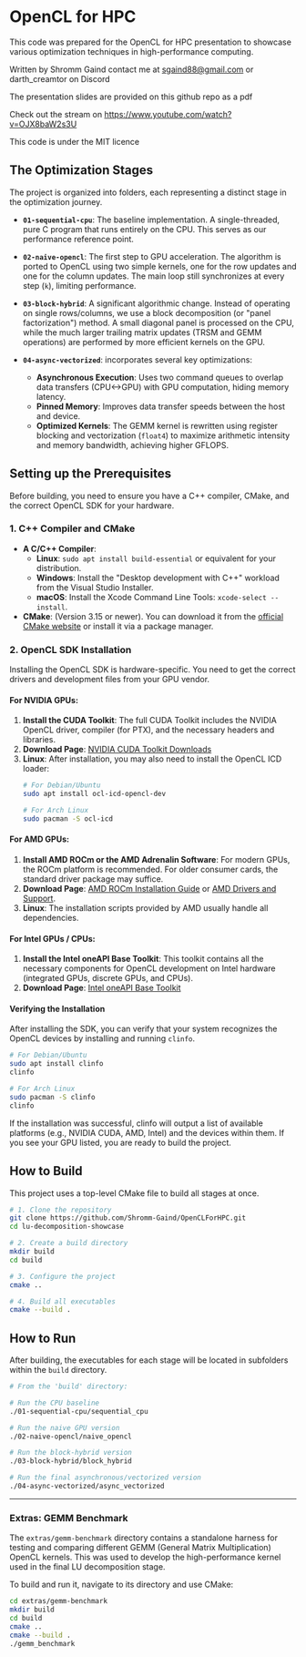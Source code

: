 # OpenCL for HPC

This code was prepared for the OpenCL for HPC presentation to showcase various optimization techniques in high-performance computing.

Written by Shromm Gaind contact me at sgaind88@gmail.com or darth_creamtor on Discord

The presentation slides are provided on this github repo as a pdf

Check out the stream on https://www.youtube.com/watch?v=OJX8baW2s3U

This code is under the MIT licence 

## The Optimization Stages

The project is organized into folders, each representing a distinct stage in the optimization journey.

*   **`01-sequential-cpu`**: The baseline implementation. A single-threaded, pure C program that runs entirely on the CPU. This serves as our performance reference point.

*   **`02-naive-opencl`**: The first step to GPU acceleration. The algorithm is ported to OpenCL using two simple kernels, one for the row updates and one for the column updates. The main loop still synchronizes at every step (`k`), limiting performance.

*   **`03-block-hybrid`**: A significant algorithmic change. Instead of operating on single rows/columns, we use a block decomposition (or "panel factorization") method. A small diagonal panel is processed on the CPU, while the much larger trailing matrix updates (TRSM and GEMM operations) are performed by more efficient kernels on the GPU.

*   **`04-async-vectorized`**: incorporates several key optimizations:
    *   **Asynchronous Execution**: Uses two command queues to overlap data transfers (CPU<->GPU) with GPU computation, hiding memory latency.
    *   **Pinned Memory**: Improves data transfer speeds between the host and device.
    *   **Optimized Kernels**: The GEMM kernel is rewritten using register blocking and vectorization (`float4`) to maximize arithmetic intensity and memory bandwidth, achieving  higher GFLOPS.

## Setting up the Prerequisites

Before building, you need to ensure you have a C++ compiler, CMake, and the correct OpenCL SDK for your hardware.

### 1. C++ Compiler and CMake

*   **A C/C++ Compiler**:
    *   **Linux**: `sudo apt install build-essential` or equivalent for your distribution.
    *   **Windows**: Install the "Desktop development with C++" workload from the Visual Studio Installer.
    *   **macOS**: Install the Xcode Command Line Tools: `xcode-select --install`.
*   **CMake**: (Version 3.15 or newer). You can download it from the [official CMake website](https://cmake.org/download/) or install it via a package manager.

### 2. OpenCL SDK Installation

Installing the OpenCL SDK is hardware-specific. You need to get the correct drivers and development files from your GPU vendor.

#### For NVIDIA GPUs:
1.  **Install the CUDA Toolkit**: The full CUDA Toolkit includes the NVIDIA OpenCL driver, compiler (for PTX), and the necessary headers and libraries.
2.  **Download Page**: [NVIDIA CUDA Toolkit Downloads](https://developer.nvidia.com/cuda-downloads)
3.  **Linux**: After installation, you may also need to install the OpenCL ICD loader:
    ```bash
    # For Debian/Ubuntu
    sudo apt install ocl-icd-opencl-dev

    # For Arch Linux
    sudo pacman -S ocl-icd
    ```

#### For AMD GPUs:
1.  **Install AMD ROCm or the AMD Adrenalin Software**: For modern GPUs, the ROCm platform is recommended. For older consumer cards, the standard driver package may suffice.
2.  **Download Page**: [AMD ROCm Installation Guide](https://rocm.docs.amd.com/en/latest/deploy/linux/index.html) or [AMD Drivers and Support](https://www.amd.com/en/support).
3.  **Linux**: The installation scripts provided by AMD usually handle all dependencies.

#### For Intel GPUs / CPUs:
1.  **Install the Intel oneAPI Base Toolkit**: This toolkit contains all the necessary components for OpenCL development on Intel hardware (integrated GPUs, discrete GPUs, and CPUs).
2.  **Download Page**: [Intel oneAPI Base Toolkit](https://www.intel.com/content/www/us/en/developer/tools/oneapi/base-toolkit-download.html)

#### Verifying the Installation
After installing the SDK, you can verify that your system recognizes the OpenCL devices by installing and running `clinfo`.

```bash
# For Debian/Ubuntu
sudo apt install clinfo
clinfo

# For Arch Linux
sudo pacman -S clinfo
clinfo
````

If the installation was successful, clinfo will output a list of available platforms (e.g., NVIDIA CUDA, AMD, Intel) and the devices within them. If you see your GPU listed, you are ready to build the project.
## How to Build

This project uses a top-level CMake file to build all stages at once.

```bash
# 1. Clone the repository
git clone https://github.com/Shromm-Gaind/OpenCLForHPC.git
cd lu-decomposition-showcase

# 2. Create a build directory
mkdir build
cd build

# 3. Configure the project
cmake ..

# 4. Build all executables
cmake --build .
```

## How to Run

After building, the executables for each stage will be located in subfolders within the `build` directory.

```bash
# From the 'build' directory:

# Run the CPU baseline
./01-sequential-cpu/sequential_cpu

# Run the naive GPU version
./02-naive-opencl/naive_opencl

# Run the block-hybrid version
./03-block-hybrid/block_hybrid

# Run the final asynchronous/vectorized version
./04-async-vectorized/async_vectorized
```

---

### Extras: GEMM Benchmark

The `extras/gemm-benchmark` directory contains a standalone harness for testing and comparing different GEMM (General Matrix Multiplication) OpenCL kernels. This was used to develop the high-performance kernel used in the final LU decomposition stage.

To build and run it, navigate to its directory and use CMake:
```bash
cd extras/gemm-benchmark
mkdir build
cd build
cmake ..
cmake --build .
./gemm_benchmark
```
